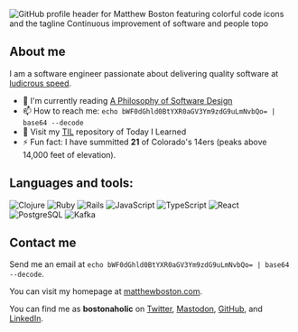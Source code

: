 ![GitHub profile header for Matthew Boston featuring colorful code icons and the tagline  Continuous improvement of software and people  topo](https://github.com/user-attachments/assets/507ef9b3-9f6b-4084-89e9-40d164f6b6c7)

## About me

I am a software engineer passionate about delivering quality software at [ludicrous speed](https://www.youtube.com/watch?v=mk7VWcuVOf0).

- :book: I'm currently reading [A Philosophy of Software Design](https://www.goodreads.com/book/show/39996759-a-philosophy-of-software-design)
- :mailbox: How to reach me: `echo bWF0dGhld0BtYXR0aGV3Ym9zdG9uLmNvbQo= | base64 --decode`
- 🧠 Visit my [TIL](https://github.com/bostonaholic/til) repository of Today I Learned
- :zap: Fun fact: I have summitted **21** of Colorado's 14ers (peaks above 14,000 feet of elevation).

## Languages and tools:

![Clojure](https://img.shields.io/badge/Clojure-5881D8?style=for-the-badge&logo=clojure&logoColor=white)
![Ruby](https://img.shields.io/badge/Ruby-CC342D?style=for-the-badge&logo=ruby&logoColor=white)
![Rails](https://img.shields.io/badge/Ruby_on_Rails-CC0000?style=for-the-badge&logo=ruby-on-rails&logoColor=white)
![JavaScript](https://img.shields.io/badge/JavaScript-323330?style=for-the-badge&logo=javascript&logoColor=F7DF1E)
![TypeScript](https://img.shields.io/badge/TypeScript-007ACC?style=for-the-badge&logo=typescript&logoColor=white)
![React](https://img.shields.io/badge/React-20232A?style=for-the-badge&logo=react&logoColor=61DAFB)
![PostgreSQL](https://img.shields.io/badge/PostgreSQL-316192?style=for-the-badge&logo=postgresql&logoColor=white)
![Kafka](https://img.shields.io/badge/Apache_Kafka-231F20?style=for-the-badge&logo=apache-kafka&logoColor=white)

## Contact me

Send me an email at `echo bWF0dGhld0BtYXR0aGV3Ym9zdG9uLmNvbQo= | base64 --decode`.

You can visit my homepage at [matthewboston.com](https://matthewboston.com).

You can find me as **bostonaholic** on [Twitter](https://twitter.com/bostonaholic), [Mastodon](https://mastodon.social/@bostonaholic), [GitHub](https://github.com/bostonaholic), and [LinkedIn](https://www.linkedin.com/in/bostonaholic).
